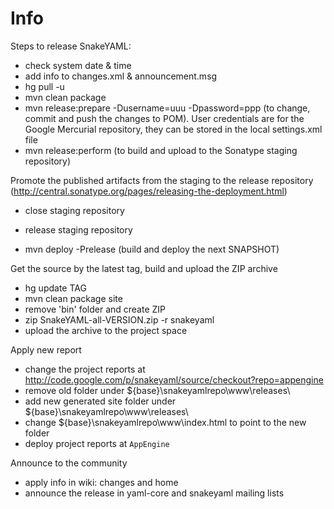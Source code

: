 # Info #

Steps to release SnakeYAML:
  * check system date & time
  * add info to changes.xml & announcement.msg
  * hg pull -u
  * mvn clean package
  * mvn release:prepare -Dusername=uuu -Dpassword=ppp (to change, commit and push the changes to POM). User credentials are for the Google Mercurial repository, they can be stored in the local settings.xml file
  * mvn release:perform (to build and upload to the Sonatype staging repository)

Promote the published artifacts from the staging to the release repository (http://central.sonatype.org/pages/releasing-the-deployment.html)
  * close staging repository
  * release staging repository

  * mvn deploy -Prelease (build and deploy the next SNAPSHOT)

Get the source by the latest tag, build and upload the ZIP archive
  * hg update TAG
  * mvn clean package site
  * remove 'bin' folder and create ZIP
  * zip SnakeYAML-all-VERSION.zip -r snakeyaml
  * upload the archive to the project space

Apply new report
  * change the project reports at http://code.google.com/p/snakeyaml/source/checkout?repo=appengine
  * remove old folder under ${base}\snakeyamlrepo\www\releases\
  * add new generated site folder under ${base}\snakeyamlrepo\www\releases\
  * change ${base}\snakeyamlrepo\www\index.html to point to the new folder
  * deploy project reports at `AppEngine`

Announce to the community
  * apply info in wiki: changes and home
  * announce the release in yaml-core and snakeyaml mailing lists